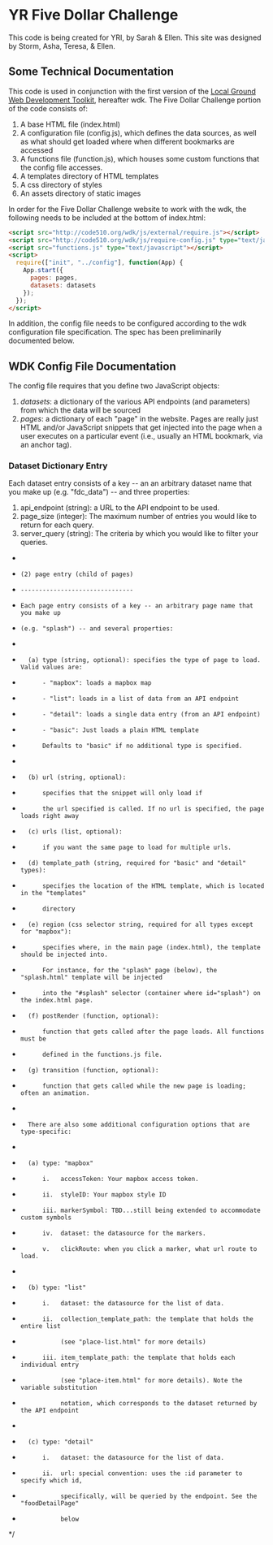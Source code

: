 # YR Five Dollar Challenge

This code is being created for YRI, by Sarah & Ellen. This site was designed by Storm, Asha, Teresa, & Ellen. 

## Some Technical Documentation
This code is used in conjunction with the first version of the [Local Ground Web Development Toolkit](https://github.com/vanwars/lg-web-toolkit), hereafter wdk. The Five Dollar Challenge portion of the code consists of:

1. A base HTML file (index.html)
2. A configuration file (config.js), which defines the data sources, as well as what should get loaded where when different bookmarks are accessed
3. A functions file (function.js), which houses some custom functions that the config file accesses.
4. A templates directory of HTML templates
5. A css directory of styles
6. An assets directory of static images

In order for the Five Dollar Challenge website to work with the wdk, the following needs to be included at the bottom of index.html:

```HTML
<script src="http://code510.org/wdk/js/external/require.js"></script>
<script src="http://code510.org/wdk/js/require-config.js" type="text/javascript"></script>
<script src="functions.js" type="text/javascript"></script>
<script>
  require(["init", "../config"], function(App) {
    App.start({
      pages: pages,
      datasets: datasets
    });
  });
</script>
```

In addition, the config file needs to be configured according to the wdk configuration file specification. The spec has been preliminarily documented below.


## WDK Config File Documentation
The config file requires that you define two JavaScript objects:
1. *datasets*: a dictionary of the various API endpoints (and parameters) from which the data will be sourced
2. *pages*: a dictionary of each "page" in the website. Pages are really just HTML and/or JavaScript snippets that get injected into the page when a user executes on a particular event (i.e., usually an HTML bookmark, via an anchor tag).

### Dataset Dictionary Entry
Each dataset entry consists of a key -- an an arbitrary dataset name that you make up (e.g. "fdc_data") -- and three properties:

1. api_endpoint (string): a URL to the API endpoint to be used.
2. page_size (integer): The maximum number of entries you would like to return for each query.
3. server_query (string): The criteria by which you would like to filter your queries.
 *
 *     (2) page entry (child of pages)
 *     -------------------------------
 *     Each page entry consists of a key -- an arbitrary page name that you make up
 *     (e.g. "splash") -- and several properties:
 *
 *       (a) type (string, optional): specifies the type of page to load. Valid values are:
 *           - "mapbox": loads a mapbox map
 *           - "list": loads in a list of data from an API endpoint
 *           - "detail": loads a single data entry (from an API endpoint)
 *           - "basic": Just loads a plain HTML template
 *           Defaults to "basic" if no additional type is specified.
 *          
 *       (b) url (string, optional):
 *           specifies that the snippet will only load if
 *           the url specified is called. If no url is specified, the page loads right away
 *       (c) urls (list, optional):
 *           if you want the same page to load for multiple urls.
 *       (d) template_path (string, required for "basic" and "detail" types):
 *           specifies the location of the HTML template, which is located in the "templates"
 *           directory
 *       (e) region (css selector string, required for all types except for "mapbox"):
 *           specifies where, in the main page (index.html), the template should be injected into.
 *           For instance, for the "splash" page (below), the "splash.html" template will be injected
 *           into the "#splash" selector (container where id="splash") on the index.html page.
 *       (f) postRender (function, optional):
 *           function that gets called after the page loads. All functions must be
 *           defined in the functions.js file.
 *       (g) transition (function, optional):
 *           function that gets called while the new page is loading; often an animation.
 *
 *       There are also some additional configuration options that are type-specific:
 *       
 *       (a) type: "mapbox"
 *           i.   accessToken: Your mapbox access token.
 *           ii.  styleID: Your mapbox style ID
 *           iii. markerSymbol: TBD...still being extended to accommodate custom symbols
 *           iv.  dataset: the datasource for the markers.
 *           v.   clickRoute: when you click a marker, what url route to load.
 *
 *       (b) type: "list"
 *           i.   dataset: the datasource for the list of data.
 *           ii.  collection_template_path: the template that holds the entire list
 *                (see "place-list.html" for more details)
 *           iii. item_template_path: the template that holds each individual entry
 *                (see "place-item.html" for more details). Note the variable substitution
 *                notation, which corresponds to the dataset returned by the API endpoint
 *
 *       (c) type: "detail"
 *           i.   dataset: the datasource for the list of data.
 *           ii.  url: special convention: uses the :id parameter to specify which id,
 *                specifically, will be queried by the endpoint. See the "foodDetailPage"
 *                below
 */
